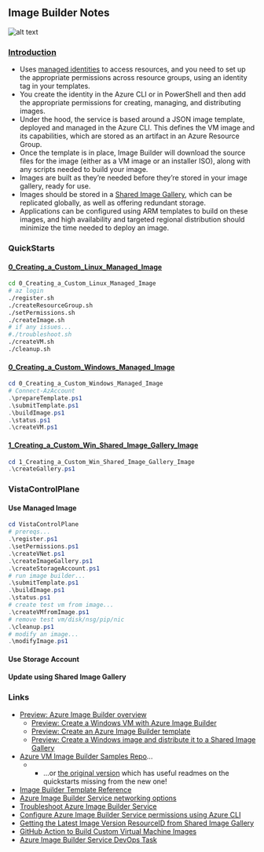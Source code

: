 ## Image Builder Notes
![alt text](https://docs.microsoft.com/en-nz/azure/virtual-machines/media/image-builder-overview/image-builder-flow.png "High level overview")

### [Introduction](https://www.infoworld.com/article/3603129/working-with-azure-image-builder.html)
* Uses [managed identities](https://github.com/danielsollondon/azvmimagebuilder/blob/master/aibPermissions.md) to access resources, and you need to set up the appropriate permissions across resource groups, using an identity tag in your templates.
* You create the identity in the Azure CLI or in PowerShell and then add the appropriate permissions for creating, managing, and distributing images.
* Under the hood, the service is based around a JSON image template, deployed and managed in the Azure CLI. This defines the VM image and its capabilities, which are stored as an artifact in an Azure Resource Group.
* Once the template is in place, Image Builder will download the source files for the image (either as a VM image or an installer ISO), along with any scripts needed to build your image.
* Images are built as they’re needed before they’re stored in your image gallery, ready for use.
* Images should be stored in a [Shared Image Gallery](https://docs.microsoft.com/en-us/azure/virtual-machines/shared-image-galleries), which can be replicated globally, as well as offering redundant storage.
* Applications can be configured using ARM templates to build on these images, and high availability and targeted regional distribution should minimize the time needed to deploy an image.

### QuickStarts

#### [0_Creating_a_Custom_Linux_Managed_Image](https://github.com/danielsollondon/azvmimagebuilder/tree/master/quickquickstarts/0_Creating_a_Custom_Linux_Managed_Image)
```bash
cd 0_Creating_a_Custom_Linux_Managed_Image
# az login
./register.sh
./createResourceGroup.sh
./setPermissions.sh
./createImage.sh
# if any issues...
#./troubleshoot.sh
./createVM.sh
./cleanup.sh
```
#### [0_Creating_a_Custom_Windows_Managed_Image](https://github.com/danielsollondon/azvmimagebuilder/tree/master/quickquickstarts/0_Creating_a_Custom_Windows_Managed_Image)
```powershell
cd 0_Creating_a_Custom_Windows_Managed_Image
# Connect-AzAccount
.\prepareTemplate.ps1
.\submitTemplate.ps1
.\buildImage.ps1
.\status.ps1
.\createVM.ps1
```
#### [1_Creating_a_Custom_Win_Shared_Image_Gallery_Image](https://github.com/danielsollondon/azvmimagebuilder/tree/master/quickquickstarts/1_Creating_a_Custom_Win_Shared_Image_Gallery_Image)
```powershell
cd 1_Creating_a_Custom_Win_Shared_Image_Gallery_Image
.\createGallery.ps1
```
### VistaControlPlane
#### Use Managed Image
```powershell
cd VistaControlPlane
# prereqs...
.\register.ps1
.\setPermissions.ps1
.\createVNet.ps1
.\createImageGallery.ps1
.\createStorageAccount.ps1
# run image builder...
.\submitTemplate.ps1
.\buildImage.ps1
.\status.ps1
# create test vm from image...
.\createVMfromImage.ps1
# remove test vm/disk/nsg/pip/nic
.\cleanup.ps1
# modify an image...
.\modifyImage.ps1
```
#### Use Storage Account
#### Update using Shared Image Gallery
### Links

* [Preview: Azure Image Builder overview](https://docs.microsoft.com/en-nz/azure/virtual-machines/image-builder-overview)
  * [Preview: Create a Windows VM with Azure Image Builder](https://docs.microsoft.com/en-nz/azure/virtual-machines/windows/image-builder)
  * [Preview: Create an Azure Image Builder template](https://docs.microsoft.com/en-us/azure/virtual-machines/linux/image-builder-json)
  * [Preview: Create a Windows image and distribute it to a Shared Image Gallery](https://docs.microsoft.com/en-us/azure/virtual-machines/windows/image-builder-gallery)
* [Azure VM Image Builder Samples Repo](https://github.com/azure/azvmimagebuilder)...
  * * ...or [the original version](https://github.com/danielsollondon/azvmimagebuilder) which has useful readmes on the quickstarts missing from the new one!
* [Image Builder Template Reference](https://docs.microsoft.com/en-nz/azure/virtual-machines/linux/image-builder-json)
* [Azure Image Builder Service networking options](https://docs.microsoft.com/en-nz/azure/virtual-machines/linux/image-builder-networking)
* [Troubleshoot Azure Image Builder Service](https://docs.microsoft.com/en-us/azure/virtual-machines/linux/image-builder-troubleshoot)
* [Configure Azure Image Builder Service permissions using Azure CLI](https://docs.microsoft.com/en-us/azure/virtual-machines/linux/image-builder-permissions-cli)
* [Getting the Latest Image Version ResourceID from Shared Image Gallery](https://github.com/danielsollondon/azvmimagebuilder/tree/master/solutions/8_Getting_Latest_SIG_Version_ResID)
* [GitHub Action to Build Custom Virtual Machine Images](https://github.com/marketplace/actions/build-azure-virtual-machine-image)
* [Azure Image Builder Service DevOps Task](https://docs.microsoft.com/en-us/azure/virtual-machines/linux/image-builder-devops-task)
